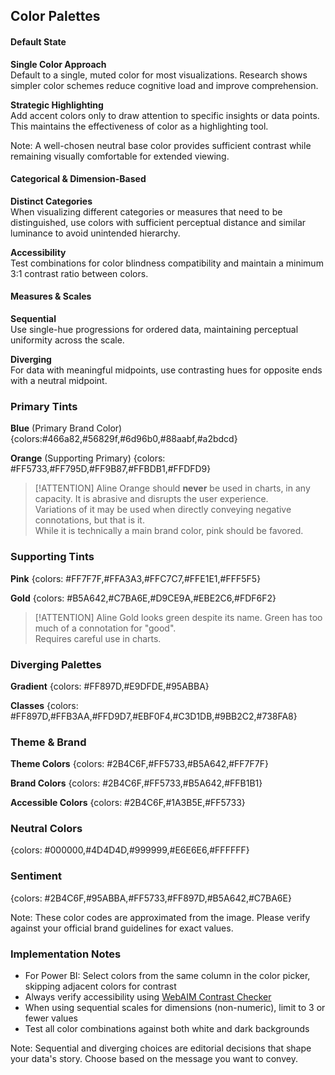## Color Palettes
<!-- card-grid -->

<!-- card {"variant": "plum", "type": "color"} -->
#### Default State

**Single Color Approach**  
Default to a single, muted color for most visualizations. Research shows simpler color schemes reduce cognitive load and improve comprehension.

**Strategic Highlighting**  
Add accent colors only to draw attention to specific insights or data points. This maintains the effectiveness of color as a highlighting tool.

Note: A well-chosen neutral base color provides sufficient contrast while remaining visually comfortable for extended viewing.
<!-- end-card -->

<!-- card {"variant": "plum", "type": "color"} -->
#### Categorical & Dimension-Based

**Distinct Categories**  
When visualizing different categories or measures that need to be distinguished, use colors with sufficient perceptual distance and similar luminance to avoid unintended hierarchy.

**Accessibility**  
Test combinations for color blindness compatibility and maintain a minimum 3:1 contrast ratio between colors.
<!-- end-card -->

<!-- card {"variant": "plum", "type": "color"} -->
#### Measures & Scales

**Sequential**  
Use single-hue progressions for ordered data, maintaining perceptual uniformity across the scale.

**Diverging**  
For data with meaningful midpoints, use contrasting hues for opposite ends with a neutral midpoint.
<!-- end-card -->

<!-- end-card-grid -->



### Primary Tints
**Blue** (Primary Brand Color)
{colors:#466a82,#56829f,#6d96b0,#88aabf,#a2bdcd}

**Orange** (Supporting Primary)
{colors: #FF5733,#FF795D,#FF9B87,#FFBDB1,#FFDFD9}

> [!ATTENTION]
> Aline Orange should **never** be used in charts, in any capacity. It is abrasive and disrupts the user experience.  
Variations of it may be used when directly conveying negative connotations, but that is it.  
While it is technically a main brand color, pink should be favored.

### Supporting Tints
**Pink**
{colors: #FF7F7F,#FFA3A3,#FFC7C7,#FFE1E1,#FFF5F5}

**Gold**
{colors: #B5A642,#C7BA6E,#D9CE9A,#EBE2C6,#FDF6F2}

> [!ATTENTION]
> Aline Gold looks green despite its name. Green has too much of a connotation for "good".  
Requires careful use in charts.  

### Diverging Palettes
**Gradient**
{colors: #FF897D,#E9DFDE,#95ABBA}

**Classes**
{colors: #FF897D,#FFB3AA,#FFD9D7,#EBF0F4,#C3D1DB,#9BB2C2,#738FA8}

### Theme & Brand
**Theme Colors**
{colors: #2B4C6F,#FF5733,#B5A642,#FF7F7F}

**Brand Colors**
{colors: #2B4C6F,#FF5733,#B5A642,#FFB1B1}

**Accessible Colors**
{colors: #2B4C6F,#1A3B5E,#FF5733}

### Neutral Colors
{colors: #000000,#4D4D4D,#999999,#E6E6E6,#FFFFFF}

### Sentiment
{colors: #2B4C6F,#95ABBA,#FF5733,#FF897D,#B5A642,#C7BA6E}

Note: These color codes are approximated from the image. Please verify against your official brand guidelines for exact values.

### Implementation Notes
- For Power BI: Select colors from the same column in the color picker, skipping adjacent colors for contrast
- Always verify accessibility using [WebAIM Contrast Checker](https://webaim.org/resources/contrastchecker/)
- When using sequential scales for dimensions (non-numeric), limit to 3 or fewer values
- Test all color combinations against both white and dark backgrounds

Note: Sequential and diverging choices are editorial decisions that shape your data's story. Choose based on the message you want to convey.